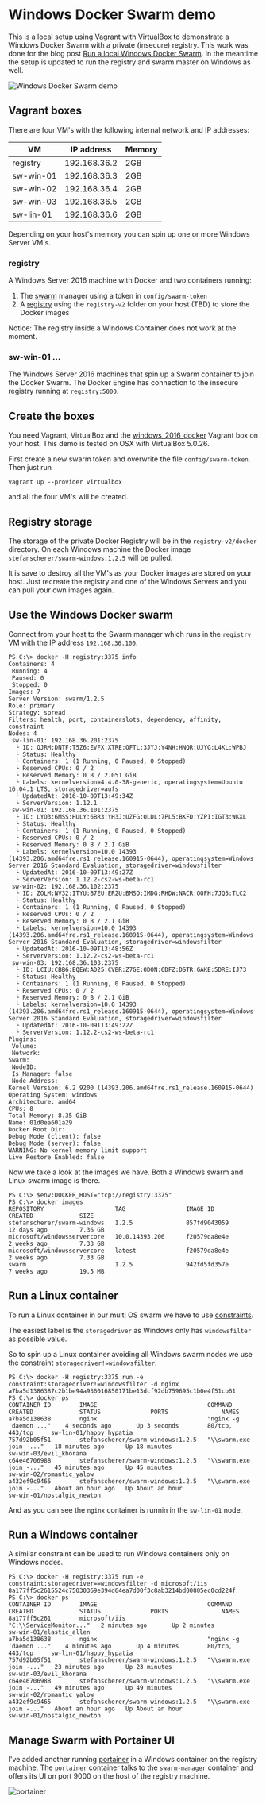 # Windows Docker Swarm demo

This is a local setup using Vagrant with VirtualBox to demonstrate a Windows Docker Swarm with a private (insecure) registry. This work was done for the blog post [Run a local Windows Docker Swarm](https://stefanscherer.github.io/build-your-local-windows-docker-swarm/). In the meantime the setup is updated to run the registry and swarm master on Windows as well.

![Windows Docker Swarm demo](images/windows_swarm_demo.png)

## Vagrant boxes

There are four VM's with the following internal network and IP addresses:

| VM        | IP address   | Memory |
|-----------|--------------|--------|
| registry  | 192.168.36.2 | 2GB    |
| sw-win-01 | 192.168.36.3 | 2GB    |
| sw-win-02 | 192.168.36.4 | 2GB    |
| sw-win-03 | 192.168.36.5 | 2GB    |
| sw-lin-01 | 192.168.36.6 | 2GB    |

Depending on your host's memory you can spin up one or more Windows Server VM's.

### registry

A Windows Server 2016 machine with Docker and two containers running:

1. The [swarm](https://github.com/StefanScherer/dockerfiles-windows/tree/master/swarm) manager using a token in `config/swarm-token`
2. A [registry](https://github.com/StefanScherer/dockerfiles-windows/tree/master/registry) using the `registry-v2` folder on your host (TBD) to store the Docker images

Notice: The registry inside a Windows Container does not work at the moment.

### sw-win-01 ...

The Windows Server 2016 machines that spin up a Swarm container to join the Docker Swarm.
The Docker Engine has connection to the insecure registry running at `registry:5000`.

## Create the boxes

You need Vagrant, VirtualBox and the [windows_2016_docker](https://github.com/StefanScherer/packer-windows) Vagrant box on your host.
This demo is tested on OSX with VirtualBox 5.0.26.

First create a new swarm token and overwrite the file `config/swarm-token`.
Then just run

```
vagrant up --provider virtualbox
```

and all the four VM's will be created.

## Registry storage

The storage of the private Docker Registry will be in the `registry-v2/docker` directory. On each Windows machine the Docker image `stefanscherer/swarm-windows:1.2.5` will be pulled.

It is save to destroy all the VM's as your Docker images are stored on your host.
Just recreate the registry and one of the Windows Servers and you can pull your own images again.

## Use the Windows Docker swarm

Connect from your host to the Swarm manager which runs in the `registry` VM with the IP address `192.168.36.100`.

```
PS C:\> docker -H registry:3375 info
Containers: 4
 Running: 4
 Paused: 0
 Stopped: 0
Images: 7
Server Version: swarm/1.2.5
Role: primary
Strategy: spread
Filters: health, port, containerslots, dependency, affinity, constraint
Nodes: 4
 sw-lin-01: 192.168.36.201:2375
  └ ID: QJRM:DNTF:T5Z6:EVFX:XTRE:OFTL:3JYJ:Y4NH:HNQR:UJYG:L4KL:WPBJ
  └ Status: Healthy
  └ Containers: 1 (1 Running, 0 Paused, 0 Stopped)
  └ Reserved CPUs: 0 / 2
  └ Reserved Memory: 0 B / 2.051 GiB
  └ Labels: kernelversion=4.4.0-38-generic, operatingsystem=Ubuntu 16.04.1 LTS, storagedriver=aufs
  └ UpdatedAt: 2016-10-09T13:49:34Z
  └ ServerVersion: 1.12.1
 sw-win-01: 192.168.36.101:2375
  └ ID: LYQ3:6MSS:HULY:6BR3:YH3J:UZFG:QLDL:7PL5:BKFD:YZPI:IGT3:WKXL
  └ Status: Healthy
  └ Containers: 1 (1 Running, 0 Paused, 0 Stopped)
  └ Reserved CPUs: 0 / 2
  └ Reserved Memory: 0 B / 2.1 GiB
  └ Labels: kernelversion=10.0 14393 (14393.206.amd64fre.rs1_release.160915-0644), operatingsystem=Windows Server 2016 Standard Evaluation, storagedriver=windowsfilter
  └ UpdatedAt: 2016-10-09T13:49:27Z
  └ ServerVersion: 1.12.2-cs2-ws-beta-rc1
 sw-win-02: 192.168.36.102:2375
  └ ID: ZOLM:NV32:ITYU:B7EU:ER2U:BMSO:IMDG:RHDW:NACR:OOFH:7JQ5:TLC2
  └ Status: Healthy
  └ Containers: 1 (1 Running, 0 Paused, 0 Stopped)
  └ Reserved CPUs: 0 / 2
  └ Reserved Memory: 0 B / 2.1 GiB
  └ Labels: kernelversion=10.0 14393 (14393.206.amd64fre.rs1_release.160915-0644), operatingsystem=Windows Server 2016 Standard Evaluation, storagedriver=windowsfilter
  └ UpdatedAt: 2016-10-09T13:48:56Z
  └ ServerVersion: 1.12.2-cs2-ws-beta-rc1
 sw-win-03: 192.168.36.103:2375
  └ ID: LCIU:CBB6:EQEW:AD25:CVBR:Z7GE:ODON:6DFZ:DSTR:GAKE:5DRE:IJ73
  └ Status: Healthy
  └ Containers: 1 (1 Running, 0 Paused, 0 Stopped)
  └ Reserved CPUs: 0 / 2
  └ Reserved Memory: 0 B / 2.1 GiB
  └ Labels: kernelversion=10.0 14393 (14393.206.amd64fre.rs1_release.160915-0644), operatingsystem=Windows Server 2016 Standard Evaluation, storagedriver=windowsfilter
  └ UpdatedAt: 2016-10-09T13:49:22Z
  └ ServerVersion: 1.12.2-cs2-ws-beta-rc1
Plugins:
 Volume:
 Network:
Swarm:
 NodeID:
 Is Manager: false
 Node Address:
Kernel Version: 6.2 9200 (14393.206.amd64fre.rs1_release.160915-0644)
Operating System: windows
Architecture: amd64
CPUs: 8
Total Memory: 8.35 GiB
Name: 01d0ea601a29
Docker Root Dir:
Debug Mode (client): false
Debug Mode (server): false
WARNING: No kernel memory limit support
Live Restore Enabled: false
```

Now we take a look at the images we have. Both a Windows swarm and Linux swarm image is there.

```
PS C:\> $env:DOCKER_HOST="tcp://registry:3375"
PS C:\> docker images
REPOSITORY                    TAG                 IMAGE ID            CREATED             SIZE
stefanscherer/swarm-windows   1.2.5               857fd9043059        12 days ago         7.36 GB
microsoft/windowsservercore   10.0.14393.206      f20579da8e4e        2 weeks ago         7.33 GB
microsoft/windowsservercore   latest              f20579da8e4e        2 weeks ago         7.33 GB
swarm                         1.2.5               942fd5fd357e        7 weeks ago         19.5 MB
```

## Run a Linux container

To run a Linux container in our multi OS swarm we have to use [constraints](https://docs.docker.com/swarm/scheduler/filter/).

The easiest label is the `storagedriver` as Windows only has `windowsfilter` as possible value.

So to spin up a Linux container avoiding all Windows swarm nodes we use the constraint `storagedriver!=windowsfilter`.

```
PS C:\> docker -H registry:3375 run -e constraint:storagedriver!=windowsfilter -d nginx
a7ba5d1386387c2b1be94a936016850171be13dcf92db759695c1b0e4f51cb61
PS C:\> docker ps
CONTAINER ID        IMAGE                               COMMAND                   CREATED             STATUS              PORTS               NAMES
a7ba5d138638        nginx                               "nginx -g 'daemon ..."    4 seconds ago       Up 3 seconds        80/tcp, 443/tcp     sw-lin-01/happy_hypatia
757d92b05f51        stefanscherer/swarm-windows:1.2.5   "\\swarm.exe join -..."   18 minutes ago      Up 18 minutes                           sw-win-03/evil_khorana
c64e46706988        stefanscherer/swarm-windows:1.2.5   "\\swarm.exe join -..."   45 minutes ago      Up 45 minutes                           sw-win-02/romantic_yalow
a432ef9c9465        stefanscherer/swarm-windows:1.2.5   "\\swarm.exe join -..."   About an hour ago   Up About an hour                        sw-win-01/nostalgic_newton
```

And as you can see the `nginx` container is runnin in the  `sw-lin-01` node.

## Run a Windows container

A similar constraint can be used to run Windows containers only on Windows nodes.

```
PS C:\> docker -H registry:3375 run -e constraint:storagedriver==windowsfilter -d microsoft/iis
8a177ff5c2615524c75030369e394d64ea7d00f3c8ab3214bd00805ec0cd224f
PS C:\> docker ps
CONTAINER ID        IMAGE                               COMMAND                   CREATED             STATUS              PORTS               NAMES
8a177ff5c261        microsoft/iis                       "C:\\ServiceMonitor..."   2 minutes ago       Up 2 minutes                            sw-win-01/elastic_allen
a7ba5d138638        nginx                               "nginx -g 'daemon ..."    4 minutes ago       Up 4 minutes        80/tcp, 443/tcp     sw-lin-01/happy_hypatia
757d92b05f51        stefanscherer/swarm-windows:1.2.5   "\\swarm.exe join -..."   23 minutes ago      Up 23 minutes                           sw-win-03/evil_khorana
c64e46706988        stefanscherer/swarm-windows:1.2.5   "\\swarm.exe join -..."   49 minutes ago      Up 49 minutes                           sw-win-02/romantic_yalow
a432ef9c9465        stefanscherer/swarm-windows:1.2.5   "\\swarm.exe join -..."   About an hour ago   Up About an hour                        sw-win-01/nostalgic_newton
```

## Manage Swarm with Portainer UI

I've added another running [portainer](https://portainer.io) in a Windows container on the registry machine. The `portainer` container talks to the `swarm-manager` container and offers its UI on port 9000 on the host of the registry machine.

![portainer](images/portainer.png)
